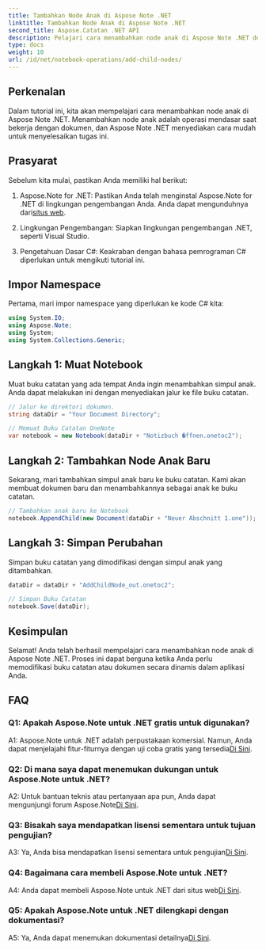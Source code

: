 ```yaml
---
title: Tambahkan Node Anak di Aspose Note .NET
linktitle: Tambahkan Node Anak di Aspose Note .NET
second_title: Aspose.Catatan .NET API
description: Pelajari cara menambahkan node anak di Aspose Note .NET dengan mudah dengan tutorial komprehensif ini. Tingkatkan keterampilan manipulasi dokumen Anda sekarang.
type: docs
weight: 10
url: /id/net/notebook-operations/add-child-nodes/
---
```

## Perkenalan

Dalam tutorial ini, kita akan mempelajari cara menambahkan node anak di Aspose Note .NET. Menambahkan node anak adalah operasi mendasar saat bekerja dengan dokumen, dan Aspose Note .NET menyediakan cara mudah untuk menyelesaikan tugas ini.

## Prasyarat

Sebelum kita mulai, pastikan Anda memiliki hal berikut:

1. Aspose.Note for .NET: Pastikan Anda telah menginstal Aspose.Note for .NET di lingkungan pengembangan Anda. Anda dapat mengunduhnya dari[situs web](https://releases.aspose.com/note/net/).

2. Lingkungan Pengembangan: Siapkan lingkungan pengembangan .NET, seperti Visual Studio.

3. Pengetahuan Dasar C#: Keakraban dengan bahasa pemrograman C# diperlukan untuk mengikuti tutorial ini.

## Impor Namespace

Pertama, mari impor namespace yang diperlukan ke kode C# kita:

```csharp
using System.IO;
using Aspose.Note;
using System;
using System.Collections.Generic;
```

## Langkah 1: Muat Notebook

Muat buku catatan yang ada tempat Anda ingin menambahkan simpul anak. Anda dapat melakukan ini dengan menyediakan jalur ke file buku catatan.

```csharp
// Jalur ke direktori dokumen.
string dataDir = "Your Document Directory";

// Memuat Buku Catatan OneNote
var notebook = new Notebook(dataDir + "Notizbuch �ffnen.onetoc2");
```

## Langkah 2: Tambahkan Node Anak Baru

Sekarang, mari tambahkan simpul anak baru ke buku catatan. Kami akan membuat dokumen baru dan menambahkannya sebagai anak ke buku catatan.

```csharp
// Tambahkan anak baru ke Notebook
notebook.AppendChild(new Document(dataDir + "Neuer Abschnitt 1.one"));
```

## Langkah 3: Simpan Perubahan

Simpan buku catatan yang dimodifikasi dengan simpul anak yang ditambahkan.

```csharp
dataDir = dataDir + "AddChildNode_out.onetoc2";

// Simpan Buku Catatan
notebook.Save(dataDir);
```

## Kesimpulan

Selamat! Anda telah berhasil mempelajari cara menambahkan node anak di Aspose Note .NET. Proses ini dapat berguna ketika Anda perlu memodifikasi buku catatan atau dokumen secara dinamis dalam aplikasi Anda.

## FAQ

### Q1: Apakah Aspose.Note untuk .NET gratis untuk digunakan?

 A1: Aspose.Note untuk .NET adalah perpustakaan komersial. Namun, Anda dapat menjelajahi fitur-fiturnya dengan uji coba gratis yang tersedia[Di Sini](https://releases.aspose.com/).

### Q2: Di mana saya dapat menemukan dukungan untuk Aspose.Note untuk .NET?

 A2: Untuk bantuan teknis atau pertanyaan apa pun, Anda dapat mengunjungi forum Aspose.Note[Di Sini](https://forum.aspose.com/c/note/28).

### Q3: Bisakah saya mendapatkan lisensi sementara untuk tujuan pengujian?

 A3: Ya, Anda bisa mendapatkan lisensi sementara untuk pengujian[Di Sini](https://purchase.aspose.com/temporary-license/).

### Q4: Bagaimana cara membeli Aspose.Note untuk .NET?

 A4: Anda dapat membeli Aspose.Note untuk .NET dari situs web[Di Sini](https://purchase.aspose.com/buy).

### Q5: Apakah Aspose.Note untuk .NET dilengkapi dengan dokumentasi?

 A5: Ya, Anda dapat menemukan dokumentasi detailnya[Di Sini](https://reference.aspose.com/note/net/).